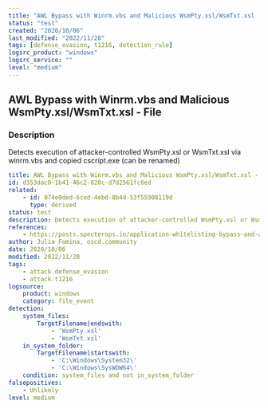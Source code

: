 ```yaml
---
title: "AWL Bypass with Winrm.vbs and Malicious WsmPty.xsl/WsmTxt.xsl - File"
status: "test"
created: "2020/10/06"
last_modified: "2022/11/28"
tags: [defense_evasion, t1216, detection_rule]
logsrc_product: "windows"
logsrc_service: ""
level: "medium"
---
```


## AWL Bypass with Winrm.vbs and Malicious WsmPty.xsl/WsmTxt.xsl - File

### Description

Detects execution of attacker-controlled WsmPty.xsl or WsmTxt.xsl via winrm.vbs and copied cscript.exe (can be renamed)

```yml
title: AWL Bypass with Winrm.vbs and Malicious WsmPty.xsl/WsmTxt.xsl - File
id: d353dac0-1b41-46c2-820c-d7d2561fc6ed
related:
    - id: 074e0ded-6ced-4ebd-8b4d-53f55908119d
      type: derived
status: test
description: Detects execution of attacker-controlled WsmPty.xsl or WsmTxt.xsl via winrm.vbs and copied cscript.exe (can be renamed)
references:
    - https://posts.specterops.io/application-whitelisting-bypass-and-arbitrary-unsigned-code-execution-technique-in-winrm-vbs-c8c24fb40404
author: Julia Fomina, oscd.community
date: 2020/10/06
modified: 2022/11/28
tags:
    - attack.defense_evasion
    - attack.t1216
logsource:
    product: windows
    category: file_event
detection:
    system_files:
        TargetFilename|endswith:
            - 'WsmPty.xsl'
            - 'WsmTxt.xsl'
    in_system_folder:
        TargetFilename|startswith:
            - 'C:\Windows\System32\'
            - 'C:\Windows\SysWOW64\'
    condition: system_files and not in_system_folder
falsepositives:
    - Unlikely
level: medium

```
